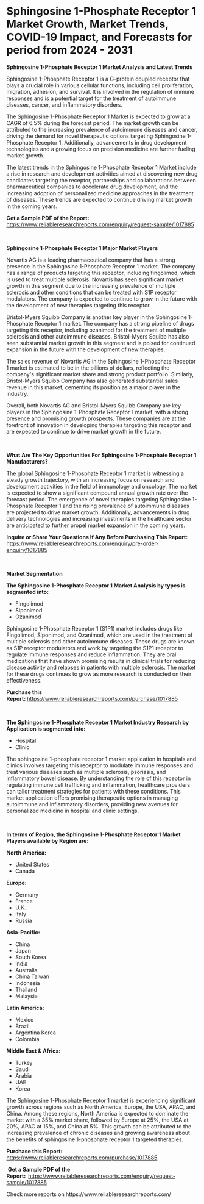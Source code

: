 <p><h1>Sphingosine 1-Phosphate Receptor 1 Market Growth, Market Trends, COVID-19 Impact, and Forecasts for period from 2024 - 2031</h1></p><p><strong>Sphingosine 1-Phosphate Receptor 1 Market Analysis and Latest Trends</strong></p>
<p><p>Sphingosine 1-Phosphate Receptor 1 is a G-protein coupled receptor that plays a crucial role in various cellular functions, including cell proliferation, migration, adhesion, and survival. It is involved in the regulation of immune responses and is a potential target for the treatment of autoimmune diseases, cancer, and inflammatory disorders.</p><p>The Sphingosine 1-Phosphate Receptor 1 Market is expected to grow at a CAGR of 6.5% during the forecast period. The market growth can be attributed to the increasing prevalence of autoimmune diseases and cancer, driving the demand for novel therapeutic options targeting Sphingosine 1-Phosphate Receptor 1. Additionally, advancements in drug development technologies and a growing focus on precision medicine are further fueling market growth.</p><p>The latest trends in the Sphingosine 1-Phosphate Receptor 1 Market include a rise in research and development activities aimed at discovering new drug candidates targeting the receptor, partnerships and collaborations between pharmaceutical companies to accelerate drug development, and the increasing adoption of personalized medicine approaches in the treatment of diseases. These trends are expected to continue driving market growth in the coming years.</p></p>
<p><strong>Get a Sample PDF of the Report:&nbsp;</strong> <a href="https://www.reliableresearchreports.com/enquiry/request-sample/1017885">https://www.reliableresearchreports.com/enquiry/request-sample/1017885</a></p>
<p>&nbsp;</p>
<p><strong>Sphingosine 1-Phosphate Receptor 1 Major Market Players</strong></p>
<p><p>Novartis AG is a leading pharmaceutical company that has a strong presence in the Sphingosine 1-Phosphate Receptor 1 market. The company has a range of products targeting this receptor, including fingolimod, which is used to treat multiple sclerosis. Novartis has seen significant market growth in this segment due to the increasing prevalence of multiple sclerosis and other conditions that can be treated with S1P receptor modulators. The company is expected to continue to grow in the future with the development of new therapies targeting this receptor.</p><p>Bristol-Myers Squibb Company is another key player in the Sphingosine 1-Phosphate Receptor 1 market. The company has a strong pipeline of drugs targeting this receptor, including ozanimod for the treatment of multiple sclerosis and other autoimmune diseases. Bristol-Myers Squibb has also seen substantial market growth in this segment and is poised for continued expansion in the future with the development of new therapies.</p><p>The sales revenue of Novartis AG in the Sphingosine 1-Phosphate Receptor 1 market is estimated to be in the billions of dollars, reflecting the company's significant market share and strong product portfolio. Similarly, Bristol-Myers Squibb Company has also generated substantial sales revenue in this market, cementing its position as a major player in the industry.</p><p>Overall, both Novartis AG and Bristol-Myers Squibb Company are key players in the Sphingosine 1-Phosphate Receptor 1 market, with a strong presence and promising growth prospects. These companies are at the forefront of innovation in developing therapies targeting this receptor and are expected to continue to drive market growth in the future.</p></p>
<p>&nbsp;</p>
<p><strong>What Are The Key Opportunities For Sphingosine 1-Phosphate Receptor 1 Manufacturers?</strong></p>
<p><p>The global Sphingosine 1-Phosphate Receptor 1 market is witnessing a steady growth trajectory, with an increasing focus on research and development activities in the field of immunology and oncology. The market is expected to show a significant compound annual growth rate over the forecast period. The emergence of novel therapies targeting Sphingosine 1-Phosphate Receptor 1 and the rising prevalence of autoimmune diseases are projected to drive market growth. Additionally, advancements in drug delivery technologies and increasing investments in the healthcare sector are anticipated to further propel market expansion in the coming years.</p></p>
<p><strong>Inquire or Share Your Questions If Any Before Purchasing This Report:</strong> <a href="https://www.reliableresearchreports.com/enquiry/pre-order-enquiry/1017885">https://www.reliableresearchreports.com/enquiry/pre-order-enquiry/1017885</a></p>
<p>&nbsp;</p>
<p><strong>Market Segmentation</strong></p>
<p><strong>The Sphingosine 1-Phosphate Receptor 1 Market Analysis by types is segmented into:</strong></p>
<p><ul><li>Fingolimod</li><li>Siponimod</li><li>Ozanimod</li></ul></p>
<p><p>Sphingosine 1-Phosphate Receptor 1 (S1P1) market includes drugs like Fingolimod, Siponimod, and Ozanimod, which are used in the treatment of multiple sclerosis and other autoimmune diseases. These drugs are known as S1P receptor modulators and work by targeting the S1P1 receptor to regulate immune responses and reduce inflammation. They are oral medications that have shown promising results in clinical trials for reducing disease activity and relapses in patients with multiple sclerosis. The market for these drugs continues to grow as more research is conducted on their effectiveness.</p></p>
<p><strong>Purchase this Report:&nbsp;</strong><a href="https://www.reliableresearchreports.com/purchase/1017885">https://www.reliableresearchreports.com/purchase/1017885</a></p>
<p>&nbsp;</p>
<p><strong>The Sphingosine 1-Phosphate Receptor 1 Market Industry Research by Application is segmented into:</strong></p>
<p><ul><li>Hospital</li><li>Clinic</li></ul></p>
<p><p>The sphingosine 1-phosphate receptor 1 market application in hospitals and clinics involves targeting this receptor to modulate immune responses and treat various diseases such as multiple sclerosis, psoriasis, and inflammatory bowel disease. By understanding the role of this receptor in regulating immune cell trafficking and inflammation, healthcare providers can tailor treatment strategies for patients with these conditions. This market application offers promising therapeutic options in managing autoimmune and inflammatory disorders, providing new avenues for personalized medicine in hospital and clinic settings.</p></p>
<p>&nbsp;</p>
<p><strong>In terms of Region, the Sphingosine 1-Phosphate Receptor 1 Market Players available by Region are:</strong></p>
<p>
    <p> <strong> North America: </strong>
        <ul>
            <li>United States</li>
            <li>Canada</li>
        </ul>
        </p> 
    <p> <strong> Europe: </strong>
        <ul>
            <li>Germany</li>
            <li>France</li>
            <li>U.K.</li>
            <li>Italy</li>
            <li>Russia</li>
        </ul>
        </p> 
    <p> <strong> Asia-Pacific: </strong>
        <ul>
            <li>China</li>
            <li>Japan</li>
            <li>South Korea</li>
            <li>India</li>
            <li>Australia</li>
            <li>China Taiwan</li>
            <li>Indonesia</li>
            <li>Thailand</li>
            <li>Malaysia</li>
        </ul>
        </p> 
    <p> <strong> Latin America: </strong>
        <ul>
            <li>Mexico</li>
            <li>Brazil</li>
            <li>Argentina Korea</li>
            <li>Colombia</li>
        </ul>
        </p> 
    <p> <strong> Middle East & Africa: </strong>
        <ul>
            <li>Turkey</li>
            <li>Saudi</li>
            <li>Arabia</li>
            <li>UAE</li>
            <li>Korea</li>
        </ul>
    </p>
    </p>
<p><p>The Sphingosine 1-Phosphate Receptor 1 market is experiencing significant growth across regions such as North America, Europe, the USA, APAC, and China. Among these regions, North America is expected to dominate the market with a 35% market share, followed by Europe at 25%, the USA at 20%, APAC at 15%, and China at 5%. This growth can be attributed to the increasing prevalence of chronic diseases and growing awareness about the benefits of sphingosine 1-phosphate receptor 1 targeted therapies.</p></p>
<p><strong>Purchase this Report: </strong><a href="https://www.reliableresearchreports.com/purchase/1017885">https://www.reliableresearchreports.com/purchase/1017885</a></p>
<p>&nbsp;<strong>Get a Sample PDF of the Report:&nbsp;&nbsp;</strong><a href="https://www.reliableresearchreports.com/enquiry/request-sample/1017885">https://www.reliableresearchreports.com/enquiry/request-sample/1017885</a></p>
<p><strong></strong></p>
<p>Check more reports on https://www.reliableresearchreports.com/</p>